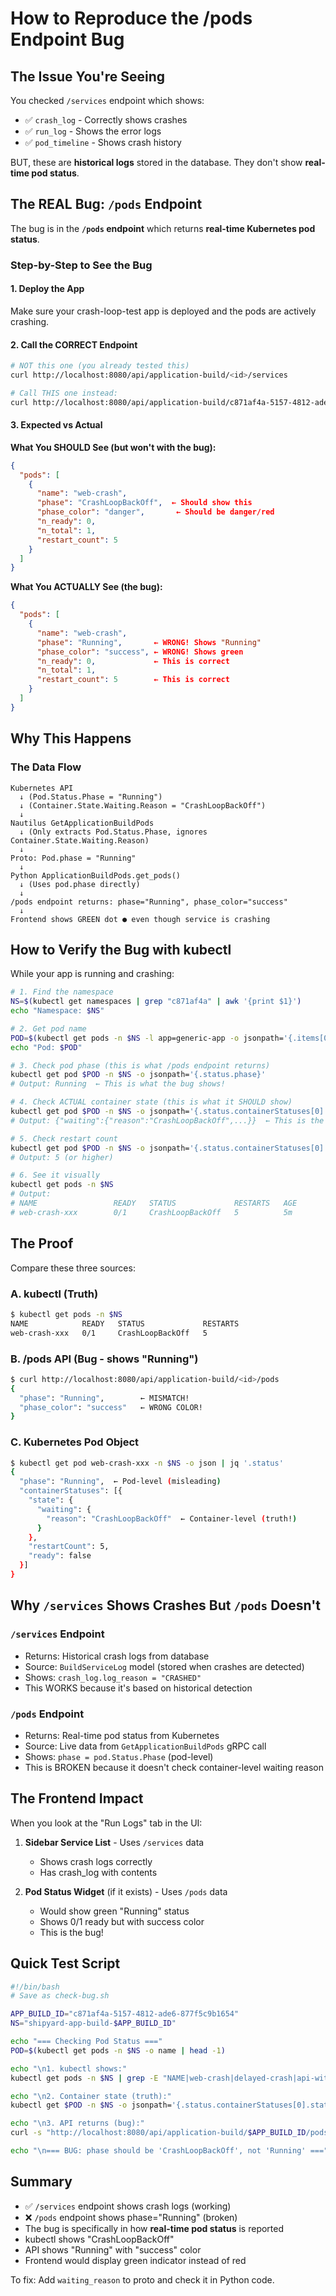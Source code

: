 # How to Reproduce the /pods Endpoint Bug

## The Issue You're Seeing

You checked `/services` endpoint which shows:
- ✅ `crash_log` - Correctly shows crashes
- ✅ `run_log` - Shows the error logs
- ✅ `pod_timeline` - Shows crash history

BUT, these are **historical logs** stored in the database. They don't show **real-time pod status**.

## The REAL Bug: `/pods` Endpoint

The bug is in the **`/pods` endpoint** which returns **real-time Kubernetes pod status**.

### Step-by-Step to See the Bug

#### 1. Deploy the App

Make sure your crash-loop-test app is deployed and the pods are actively crashing.

#### 2. Call the CORRECT Endpoint

```bash
# NOT this one (you already tested this)
curl http://localhost:8080/api/application-build/<id>/services

# Call THIS one instead:
curl http://localhost:8080/api/application-build/c871af4a-5157-4812-ade6-877f5c9b1654/pods
```

#### 3. Expected vs Actual

**What You SHOULD See (but won't with the bug):**
```json
{
  "pods": [
    {
      "name": "web-crash",
      "phase": "CrashLoopBackOff",  ← Should show this
      "phase_color": "danger",       ← Should be danger/red
      "n_ready": 0,
      "n_total": 1,
      "restart_count": 5
    }
  ]
}
```

**What You ACTUALLY See (the bug):**
```json
{
  "pods": [
    {
      "name": "web-crash",
      "phase": "Running",       ← WRONG! Shows "Running"
      "phase_color": "success", ← WRONG! Shows green
      "n_ready": 0,             ← This is correct
      "n_total": 1,
      "restart_count": 5        ← This is correct
    }
  ]
}
```

## Why This Happens

### The Data Flow

```
Kubernetes API
  ↓ (Pod.Status.Phase = "Running")
  ↓ (Container.State.Waiting.Reason = "CrashLoopBackOff")
  ↓
Nautilus GetApplicationBuildPods
  ↓ (Only extracts Pod.Status.Phase, ignores Container.State.Waiting.Reason)
  ↓
Proto: Pod.phase = "Running"
  ↓
Python ApplicationBuildPods.get_pods()
  ↓ (Uses pod.phase directly)
  ↓
/pods endpoint returns: phase="Running", phase_color="success"
  ↓
Frontend shows GREEN dot ● even though service is crashing
```

## How to Verify the Bug with kubectl

While your app is running and crashing:

```bash
# 1. Find the namespace
NS=$(kubectl get namespaces | grep "c871af4a" | awk '{print $1}')
echo "Namespace: $NS"

# 2. Get pod name
POD=$(kubectl get pods -n $NS -l app=generic-app -o jsonpath='{.items[0].metadata.name}')
echo "Pod: $POD"

# 3. Check pod phase (this is what /pods endpoint returns)
kubectl get pod $POD -n $NS -o jsonpath='{.status.phase}'
# Output: Running  ← This is what the bug shows!

# 4. Check ACTUAL container state (this is what it SHOULD show)
kubectl get pod $POD -n $NS -o jsonpath='{.status.containerStatuses[0].state}' | jq
# Output: {"waiting":{"reason":"CrashLoopBackOff",...}}  ← This is the TRUTH!

# 5. Check restart count
kubectl get pod $POD -n $NS -o jsonpath='{.status.containerStatuses[0].restartCount}'
# Output: 5 (or higher)

# 6. See it visually
kubectl get pods -n $NS
# Output:
# NAME                 READY   STATUS             RESTARTS   AGE
# web-crash-xxx        0/1     CrashLoopBackOff   5          5m
```

## The Proof

Compare these three sources:

### A. kubectl (Truth)
```bash
$ kubectl get pods -n $NS
NAME            READY   STATUS             RESTARTS
web-crash-xxx   0/1     CrashLoopBackOff   5
```

### B. /pods API (Bug - shows "Running")
```bash
$ curl http://localhost:8080/api/application-build/<id>/pods
{
  "phase": "Running",        ← MISMATCH!
  "phase_color": "success"   ← WRONG COLOR!
}
```

### C. Kubernetes Pod Object
```bash
$ kubectl get pod web-crash-xxx -n $NS -o json | jq '.status'
{
  "phase": "Running",  ← Pod-level (misleading)
  "containerStatuses": [{
    "state": {
      "waiting": {
        "reason": "CrashLoopBackOff"  ← Container-level (truth!)
      }
    },
    "restartCount": 5,
    "ready": false
  }]
}
```

## Why `/services` Shows Crashes But `/pods` Doesn't

### `/services` Endpoint
- Returns: Historical crash logs from database
- Source: `BuildServiceLog` model (stored when crashes are detected)
- Shows: `crash_log.log_reason = "CRASHED"`
- This WORKS because it's based on historical detection

### `/pods` Endpoint
- Returns: Real-time pod status from Kubernetes
- Source: Live data from `GetApplicationBuildPods` gRPC call
- Shows: `phase = pod.Status.Phase` (pod-level)
- This is BROKEN because it doesn't check container-level waiting reason

## The Frontend Impact

When you look at the "Run Logs" tab in the UI:

1. **Sidebar Service List** - Uses `/services` data
   - Shows crash logs correctly
   - Has crash_log with contents

2. **Pod Status Widget** (if it exists) - Uses `/pods` data
   - Would show green "Running" status
   - Shows 0/1 ready but with success color
   - This is the bug!

## Quick Test Script

```bash
#!/bin/bash
# Save as check-bug.sh

APP_BUILD_ID="c871af4a-5157-4812-ade6-877f5c9b1654"
NS="shipyard-app-build-$APP_BUILD_ID"

echo "=== Checking Pod Status ==="
POD=$(kubectl get pods -n $NS -o name | head -1)

echo "\n1. kubectl shows:"
kubectl get pods -n $NS | grep -E "NAME|web-crash|delayed-crash|api-with-db"

echo "\n2. Container state (truth):"
kubectl get $POD -n $NS -o jsonpath='{.status.containerStatuses[0].state}' | jq

echo "\n3. API returns (bug):"
curl -s "http://localhost:8080/api/application-build/$APP_BUILD_ID/pods" | jq '.[] | {name, phase, phase_color, n_ready, restart_count}'

echo "\n=== BUG: phase should be 'CrashLoopBackOff', not 'Running' ==="
```

## Summary

- ✅ `/services` endpoint shows crash logs (working)
- ❌ `/pods` endpoint shows phase="Running" (broken)
- The bug is specifically in how **real-time pod status** is reported
- kubectl shows "CrashLoopBackOff"
- API shows "Running" with "success" color
- Frontend would display green indicator instead of red

To fix: Add `waiting_reason` to proto and check it in Python code.
